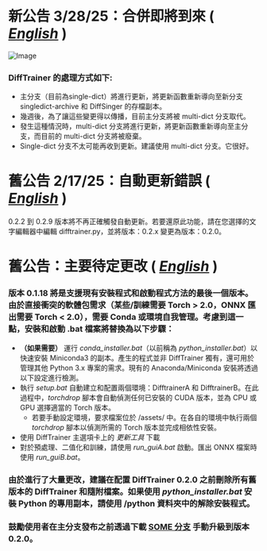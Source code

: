 # 新公告 3/28/25：合併即將到來 ( *[English](./ANNOUNCEMENT.md)* )
![Image](https://github.com/user-attachments/assets/017e89e2-4b73-4766-8294-95c7b4ae644d)
### DiffTrainer 的處理方式如下:
- 主分支（目前為single-dict）將進行更新，將更新函數重新導向至新分支 singledict-archive 和 DiffSinger 的存檔副本。
- 幾週後，為了讓這些變更得以傳播，目前主分支將被 multi-dict 分支取代。
- 發生這種情況時，multi-dict 分支將進行更新，將更新函數重新導向至主分支，而目前的 multi-dict 分支將被廢棄。
- Single-dict 分支不太可能再收到更新。建議使用 multi-dict 分支。它很好。

# 舊公告 2/17/25：自動更新錯誤 ( *[English](./ANNOUNCEMENT.md)* )
0.2.2 到 0.2.9 版本將不再正確觸發自動更新。若要還原此功能，請在您選擇的文字編輯器中編輯 difftrainer.py，並將版本：0.2.x 變更為版本：0.2.0。

# 舊公告：主要待定更改 ( *[English](./ANNOUNCEMENT.md)* )

### 版本 0.1.18 將是支援現有安裝程式和啟動程式方法的最後一個版本。由於直接衝突的軟體包需求（某些/訓練需要 Torch > 2.0，ONNX 匯出需要 Torch < 2.0），需要 Conda 或環境自我管理。考慮到這一點，安裝和啟動 .bat 檔案將替換為以下步驟：
- **（如果需要）** 運行 *conda_installer.bat*（以前稱為 *python_installer.bat*）以快速安裝 Miniconda3 的副本。產生的程式並非 DiffTrainer 獨有，還可用於管理其他 Python 3.x 專案的需求。現有的 Anaconda/Miniconda 安裝將透過以下設定進行檢測。
- 執行 *setup.bat* 自動建立和配置兩個環境：DifftrainerA 和 DifftrainerB。在此過程中，*torchdrop* 腳本會自動偵測任何已安裝的 CUDA 版本，並為 CPU 或 GPU 選擇適當的 Torch 版本。
  - 若要手動設定環境，要求檔案位於 /assets/ 中。在各自的環境中執行兩個 *torchdrop* 腳本以偵測所需的 Torch 版本並完成相依性安裝。
- 使用 DiffTrainer 主選項卡上的 *更新工具* 下載
- 對於預處理、二值化和訓練，請使用 *run_guiA.bat* 啟動。匯出 ONNX 檔案時使用 *run_guiB.bat*。

### 由於進行了大量更改，建議在配置 DiffTrainer 0.2.0 之前刪除所有舊版本的 DiffTrainer 和隨附檔案。如果使用 *python_installer.bat* 安裝 Python 的專用副本，請使用 /python 資料夾中的解除安裝程式。

### 鼓勵使用者在主分支發布之前透過下載 [SOME 分支](https://github.com/agentasteriski/DiffTrainer/tree/SOME) 手動升級到版本 0.2.0。

